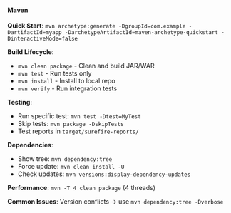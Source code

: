 #### Maven

**Quick Start**: `mvn archetype:generate -DgroupId=com.example -DartifactId=myapp -DarchetypeArtifactId=maven-archetype-quickstart -DinteractiveMode=false`

**Build Lifecycle**:
- `mvn clean package` - Clean and build JAR/WAR
- `mvn test` - Run tests only
- `mvn install` - Install to local repo
- `mvn verify` - Run integration tests

**Testing**:
- Run specific test: `mvn test -Dtest=MyTest`
- Skip tests: `mvn package -DskipTests`
- Test reports in `target/surefire-reports/`

**Dependencies**:
- Show tree: `mvn dependency:tree`
- Force update: `mvn clean install -U`
- Check updates: `mvn versions:display-dependency-updates`

**Performance**: `mvn -T 4 clean package` (4 threads)

**Common Issues**: Version conflicts → use `mvn dependency:tree -Dverbose`
